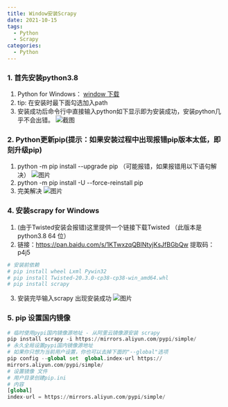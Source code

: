 ```yaml
---
title: Window安装Scrapy
date: 2021-10-15
tags:
  - Python
  - Scrapy
categories:
  - Python
---
```


### 1. 首先安装python3.8
1. Python for Windows： [window 下载](https://www.python.org/ftp/python/3.8.6/python-3.8.6rc1-amd64.exe)
2. tip: 在安装时最下面勾选加入path
3. 安装成功后命令行中直接输入python如下显示即为安装成功，安装python几乎不会出错。
![截图](http://www.lxit365.com/fileUpload/static/upload/image/20200910/d6d310d99c4d49528e465dbde474335e.png)
### 2. Python更新pip(提示：如果安装过程中出现报错pip版本太低，即刻升级pip)
1. python -m pip install --upgrade pip （可能报错，如果报错用以下语句解决）
![图片](https://img-blog.csdnimg.cn/20190407214406266.png?x-oss-process=image/watermark,type_ZmFuZ3poZW5naGVpdGk,shadow_10,text_aHR0cHM6Ly9ibG9nLmNzZG4ubmV0L3FxXzIwMTA1ODMx,size_16,color_FFFFFF,t_70)
2. python -m pip install -U --force-reinstall pip
3. 完美解决
![图片](https://img-blog.csdnimg.cn/20190407214739200.png?x-oss-process=image/watermark,type_ZmFuZ3poZW5naGVpdGk,shadow_10,text_aHR0cHM6Ly9ibG9nLmNzZG4ubmV0L3FxXzIwMTA1ODMx,size_16,color_FFFFFF,t_70)
### 4. 安装scrapy for Windows
1. (由于Twisted安装会报错)这里提供一个链接下载Twisted （此版本是python3.8 64 位）
2. 链接：https://pan.baidu.com/s/1KTwxzqQBlNtyjKsJfBGbQw 
提取码：p4j5 
```python
# 安装前依赖
# pip install wheel Lxml Pywin32 
# pip install Twisted-20.3.0-cp38-cp38-win_amd64.whl
# pip install scrapy
```
3. 安装完毕输入scrapy 出现安装成功
![图片](http://www.lxit365.com/fileUpload/static/upload/image/20200910/ea7ce41eb10144b38f2b83ac6e5adf52.png)
### 5. pip 设置国内镜像
```python
# 临时使用pypi国内镜像源地址 - 从阿里云镜像源安装 scrapy
pip install scrapy -i https://mirrors.aliyun.com/pypi/simple/
# 永久全局设置pypi国内镜像源地址
# 如果你只想为当前用户设置，你也可以去掉下面的"--global"选项
pip config --global set  global.index-url https://
mirrors.aliyun.com/pypi/simple/
# 设置镜像 文件
# 用户目录创建pip.ini
# 内容
[global]
index-url = https://mirrors.aliyun.com/pypi/simple/
```